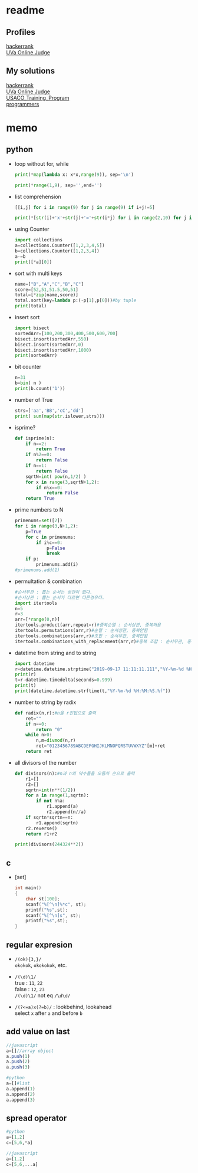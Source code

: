 # readme
## Profiles
[hackerrank](https://www.hackerrank.com/kkangnet)  
[UVa Online Judge](https://uhunt.onlinejudge.org/id/82804)  
## My solutions
[hackerrank](hackerrank/readme.md)  
[UVa Online Judge](uva_online/readme.md)  
[USACO_Training_Program](USACO_Training_Program/readme.md)  
[programmers](programmers.md)  
# memo
## python
+ loop without for, while  
    ```py
    print(*map(lambda x: x*x,range(9)), sep='\n')
    ```
    ```py
    print(*range(1,9), sep='',end='')
    ```
+ list comprehension  
    ```py
    [[i,j] for i in range(9) for j in range(9) if i+j!=5]
    ```
    ```py
    print(*[str(i)+'x'+str(j)+'='+str(i*j) for i in range(2,10) for j in range(2,10) if i<=j])
    ```
+ using Counter  
    ```py
    import collections
    a=collections.Counter([1,2,3,4,5])
    b=collections.Counter([1,2,3,4])
    a-=b
    print([*a][0])
    ```
+ sort with multi keys  
    ```py
    name=["B","A","C","B","C"]
    score=[52,51,51.5,50,51]
    total=[*zip(name,score)]
    total.sort(key=lambda p:(-p[1],p[0]))#by tuple
    print(total)
    ```
+ insert sort  
    ```py
    import bisect
    sortedArr=[100,200,300,400,500,600,700]
    bisect.insort(sortedArr,550)
    bisect.insort(sortedArr,0)
    bisect.insort(sortedArr,1000)
    print(sortedArr)
    ```
+ bit counter
    ```py
    n=31
    b=bin( n )
    print(b.count('1'))
    ```
+ number of True
    ```py
    strs=['aa','BB','cC','dd']
    print( sum(map(str.islower,strs)))
    ```
+ isprime?
    ```py
    def isprime(n):
        if n==2:
            return True
        if n%2==0:
            return False
        if n==1:
            return False    
        sqrtN=int( pow(n,1/2) )
        for x in range(3,sqrtN+1,2):
            if n%x==0:
                return False
        return True
    ```
+ prime numbers to N
    ```py
    primenums=set([2])
    for i in range(3,N+1,2):
        p=True
        for c in primenums:
            if i%c==0:
                p=False
                break
        if p:
            primenums.add(i)
    #primenums.add(1)
    ```    
+ permultation & combination
    ```py
    #순서무관 : 뽑는 순서는 상관이 없다.
    #순서상관 : 뽑는 순서가 다르면 다른경우다.    
    import itertools
    n=5
    r=3
    arr=[*range(0,n)]
    itertools.product(arr,repeat=r)#중복순열 : 순서상관, 중복허용
    itertools.permutations(arr,r)#순열 : 순서상관, 중복안됨
    itertools.combinations(arr,r)#조합 : 순서무관, 중복안됨
    itertools.combinations_with_replacement(arr,r)#중복 조합 : 순서무관, 중복허용
    ```
+ datetime from string and to string
    ```py
    import datetime
    r=datetime.datetime.strptime("2019-09-17 11:11:11.111","%Y-%m-%d %H:%M:%S.%f")
    print(r)
    t=r-datetime.timedelta(seconds=0.999)
    print(t)
    print(datetime.datetime.strftime(t,"%Y-%m-%d %H:%M:%S.%f"))
    ```
+ number to string by radix
    ```py
    def radix(n,r):#n을 r진법으로 출력
        ret=""
        if n==0:
            return "0"
        while n>0:
            n,m=divmod(n,r)
            ret="0123456789ABCDEFGHIJKLMNOPQRSTUVWXYZ"[m]+ret
        return ret
    ```
+ all divisors of the number
    ```py
    def divisors(n):#n과 n의 약수들을 오름차 순으로 출력
        r1=[]
        r2=[]
        sqrtn=int(n**(1/2))
        for a in range(1,sqrtn):
            if not n%a:
                r1.append(a)
                r2.append(n//a)
        if sqrtn*sqrtn==n:
            r1.append(sqrtn)
        r2.reverse()
        return r1+r2

    print(divisors(244324**2))
    ```

## c
+ [set]
    ```c
    int main()
    {
        char st[100];
        scanf("%[^\n]%*c", st);
        printf("%s",st);
        scanf("%[^\n]s", st);
        printf("%s",st);
    }
    ```

## regular expresion
+ `/(ok){3,}/`  
`okokok`, `okokokok`, etc.  

+ `/(\d)\1/`  
true : `11`, `22`  
false : `12`, `23`  
`/(\d)\1/` not eq `/\d\d/`  

+ `/(?<=a)x(?=b)/` : lookbehind, lookahead  
select `x` after `a` and before `b`  

## add value on last
```js
//javascript
a=[]//array object
a.push(1)
a.push(2)
a.push(3)
```
```py
#python
a=[]#list
a.append(1)
a.append(2)
a.append(3)
```
## spread operator
```py
#python
a=[1,2]
c=[5,6,*a]
```
```js
//javascript
a=[1,2]
c=[5,6,...a]
```
